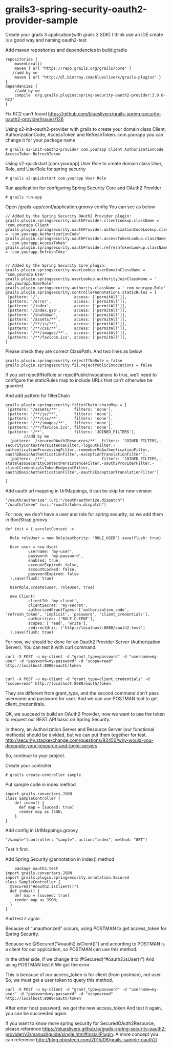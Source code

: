 # grails3-spring-security-oauth2-provider-sample

Create your grails 3 application(with grails 3 SDK)
I think use an IDE create is a good way and naming oauth2-test

Add maven repositories and dependencies in bulid.gradle
	
```
repositories {
    mavenLocal()
    maven { url "https://repo.grails.org/grails/core" }
   //add by me
    maven { url "http://dl.bintray.com/bluesliverx/grails-plugins" }
}
dependencies {
    //add by me
    compile 'org.grails.plugins:spring-security-oauth2-provider:3.0.0-RC2'
}
```
Fix RC2 can’t found
https://github.com/bluesliverx/grails-spring-security-oauth2-provider/issues/126

Using s2-init-oauth2-provider with grails to create your domain class
Client, AuthorizationCode, AccessToken and RefreshToken.
com.yourapp you can change it for your package name
```
# grails s2-init-oauth2-provider com.yourapp Client AuthorizationCode AccessToken RefreshToken
```
Using s2-quickstart [com.yourapp] User Role to create domain class User, Role, and UserRole for spring security
```
# grails s2-quickstart com.yourapp User Role
```
Run application for configuring Spring Security Core and OAuth2 Provider
```
# grails run-app
```

Open /grails-app/conf/application.groovy config
You can see as below

```
// Added by the Spring Security OAuth2 Provider plugin:
grails.plugin.springsecurity.oauthProvider.clientLookup.className = 'com.yourapp.Client'
grails.plugin.springsecurity.oauthProvider.authorizationCodeLookup.className = 'com.yourapp.AuthorizationCode'
grails.plugin.springsecurity.oauthProvider.accessTokenLookup.className = 'com.yourapp.AccessToken'
grails.plugin.springsecurity.oauthProvider.refreshTokenLookup.className = 'com.yourapp.RefreshToke'


// Added by the Spring Security Core plugin:
grails.plugin.springsecurity.userLookup.userDomainClassName = 'com.yourapp.User'
grails.plugin.springsecurity.userLookup.authorityJoinClassName = ' com.yourapp.UserRole'
grails.plugin.springsecurity.authority.className = ' com.yourapp.Role'
grails.plugin.springsecurity.controllerAnnotations.staticRules = [
 [pattern: '/',               access: ['permitAll']],
 [pattern: '/error',          access: ['permitAll']],
 [pattern: '/index',          access: ['permitAll']],
 [pattern: '/index.gsp',      access: ['permitAll']],
 [pattern: '/shutdown',       access: ['permitAll']],
 [pattern: '/assets/**',      access: ['permitAll']],
 [pattern: '/**/js/**',       access: ['permitAll']],
 [pattern: '/**/css/**',      access: ['permitAll']],
 [pattern: '/**/images/**',   access: ['permitAll']],
 [pattern: '/**/favicon.ico', access: ['permitAll']],
]
```
Please check they are correct ClassPath.
And two lines as below
```
grails.plugin.springsecurity.rejectIfNoRule = false
grails.plugin.springsecurity.fii.rejectPublicInvocations = false
```
If you set rejectIfNoRule or rejectPublicInvocations to true, we’ll need to configure the staticRules map to include URLs that can’t otherwise be guarded.

And add pattern for filterChain
```
grails.plugin.springsecurity.filterChain.chainMap = [
 [pattern: '/assets/**',      filters: 'none'],
 [pattern: '/**/js/**',       filters: 'none'],
 [pattern: '/**/css/**',      filters: 'none'],
 [pattern: '/**/images/**',   filters: 'none'],
 [pattern: '/**/favicon.ico', filters: 'none'],
 [pattern: '/**',             filters: 'JOINED_FILTERS'],
        //add by me
  [pattern: '/securedOAuth2Resources/**', filters: 'JOINED_FILTERS,-securityContextPersistenceFilter,-logoutFilter,-authenticationProcessingFilter,-rememberMeAuthenticationFilter,-oauth2BasicAuthenticationFilter,-exceptionTranslationFilter'],
  [pattern: '/**',                        filters: 'JOINED_FILTERS,-statelessSecurityContextPersistenceFilter,-oauth2ProviderFilter,-clientCredentialsTokenEndpointFilter,-oauth2BasicAuthenticationFilter,-oauth2ExceptionTranslationFilter']

]

```

Add oauth url mapping in UrlMappings, it can be skip for new version
```
"/oauth/authorize" (uri:"/oauth/authorize.dispatch")
"/oauth/token" (uri:"/oauth/token.dispatch")
```

For now, we don’t have a user and role for spring security, so we add them in BootStrap.groovy
```
def init = { servletContext ->

  Role roleUser = new Role(authority: 'ROLE_USER').save(flush: true)

  User user = new User(
          username: 'my-user',
          password: 'my-password',
          enabled: true,
          accountExpired: false,
          accountLocked: false,
          passwordExpired: false
  ).save(flush: true)

  UserRole.create(user, roleUser, true)

  new Client(
          clientId: 'my-client',
          clientSecret: 'my-secret',
          authorizedGrantTypes: ['authorization_code', 'refresh_token', 'implicit', 'password', 'client_credentials'],
          authorities: ['ROLE_CLIENT'],
          scopes: ['read', 'write'],
          redirectUris: ['http://localhost:8080/oauth2-test']
  ).save(flush: true)
```

For now, we should be done for an Oauth2 Provider Server (Authorization Server).
You can test it with curl command.
```
curl -X POST -u my-client -d "grant_type=password" -d "username=my-user" -d "password=my-password" -d "scope=read" http://localhost:8080/oauth/token
 

curl -X POST -u my-client -d "grant_type=client_credentials" -d "scope=read" http://localhost:8080/oauth/token
``` 

They are different from grant_type, and the second command don’t pass username and password for user. 
And we can use POSTMAN tool to get client_credentirals.
 
OK, we succeed to build an OAuth2 Provider, now we want to use the token to request our REST API basic on Spring Security.

In theory, an Authorization Server and Resource Server (our functional methods)
should be divided, but we can put them together for test.
http://security.stackexchange.com/questions/83450/why-would-you-decouple-your-resource-and-login-servers

So, continue to your project. 

Create your controller
```
# grails create-controller sample
```

Put sample code in index method
```
import grails.converters.JSON
class SampleController {
    def index() {
      def map = [suceed: true]
      render map as JSON;
    }
}
```

Add config in UrlMappings.groovy
```
"/sample"(controller: "sample", action:"index", method: "GET")
```
Test it first.

Add Spring Security @annotation in index() method
```
	package oauth2.test
import grails.converters.JSON
import grails.plugin.springsecurity.annotation.Secured
class SampleController {
  @Secured("#oauth2.isClient()")
  def index() {
    def map = [suceed: true]
    render map as JSON;
  }
}
```
And test it again.
 
Because of “unauthorized” occurs, using POSTMAN to get access_token for Spring Security.
 
Because we @Secured(“#oauth2.isClient()”) and according to POSTMAN is a client for our application, so POSTMAN can use this method.

In the other side, if we change it to @Secured(“#oauth2.isUser()”)
And using POSTMAN test it
We got the error
 
This is because of our access_token is for client (from postman), not user.
So, we must get a user token to query this method.
```
curl -X POST -u my-client -d "grant_type=password" -d "username=my-user" -d "password=my-password" -d "scope=read" http://localhost:8080/oauth/token
```
After enter host password, we got the new access_token 
And test it again, you can be succeeded again.

If you want to know more spring security for SecuredOAuth2Resource, please reference https://bluesliverx.github.io/grails-spring-security-oauth2-provider/v3/manual/guide/single.html#installPlugin.
A more concept you can reference http://blog.nbostech.com/2015/09/grails-sample-oauth2/

